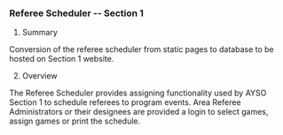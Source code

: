 ### Referee Scheduler -- Section 1

1. Summary

  Conversion of the referee scheduler from static pages to database to be hosted on Section 1 website.

2.	Overview

  The Referee Scheduler provides assigning functionality used by AYSO Section 1 to schedule referees to program events.  Area Referee Administrators or their designees are provided a login to select games, assign games or print the schedule.
